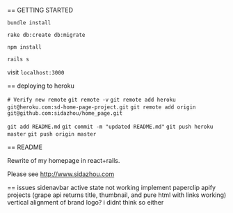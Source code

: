 == GETTING STARTED

`bundle install`

`rake db:create db:migrate`

`npm install`

`rails s`

visit `localhost:3000`


== deploying to heroku

`# Verify new remote`
`git remote -v`
`git remote add heroku git@heroku.com:sd-home-page-project.git`
`git remote add origin git@github.com:sidazhou/home_page.git`

`git add README.md`
`git commit -m "updated README.md"`
`git push heroku master`
`git push origin master`

== README

Rewrite of my homepage in react+rails.

Please see http://www.sidazhou.com


== issues
sidenavbar active state not working
implement paperclip
apify projects (grape api returns title, thumbnail, and pure html with links working)
vertical alignment of brand logo? i didnt think so either
